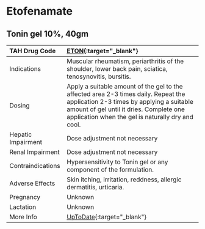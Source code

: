 # Etofenamate

## Tonin gel 10%, 40gm

| TAH Drug Code      | [ETON](https://www.tahsda.org.tw/drugs/hissearch.php?drug_code=ETON){:target="_blank"}                                                                                                                                          |
|:-------------------|:--------------------------------------------------------------------------------------------------------------------------------------------------------------------------------------------------------------------------------|
| Indications        | Muscular rheumatism, periarthritis of the shoulder, lower back pain, sciatica, tenosynovitis, bursitis.                                                                                                                         |
| Dosing             | Apply a suitable amount of the gel to the affected area 2-3 times daily. Repeat the application 2-3 times by applying a suitable amount of gel until it dries. Complete one application when the gel is naturally dry and cool. |
| Hepatic Impairment | Dose adjustment not necessary                                                                                                                                                                                                   |
| Renal Impairment   | Dose adjustment not necessary                                                                                                                                                                                                   |
| Contraindications  | Hypersensitivity to Tonin gel or any component of the formulation.                                                                                                                                                              |
| Adverse Effects    | Skin itching, irritation, reddness, allergic dermatitis, urticaria.                                                                                                                                                             |
| Pregnancy          | Unknown                                                                                                                                                                                                                         |
| Lactation          | Unknown                                                                                                                                                                                                                         |
| More Info          | [UpToDate](https://www.uptodate.com/contents/etofenamate-international-drug-information-concise){:target="_blank"}                                                                                                              |

